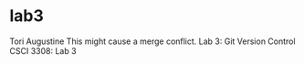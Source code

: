 # lab3
Tori Augustine 
This might cause a merge conflict.
Lab 3: Git Version Control
CSCI 3308: Lab 3
